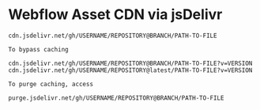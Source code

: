 # Webflow Asset CDN via jsDelivr

``` shell
cdn.jsdelivr.net/gh/USERNAME/REPOSITORY@BRANCH/PATH-TO-FILE
```

``` shell
To bypass caching

cdn.jsdelivr.net/gh/USERNAME/REPOSITORY@BRANCH/PATH-TO-FILE?v=VERSION
cdn.jsdelivr.net/gh/USERNAME/REPOSITORY@latest/PATH-TO-FILE?v=VERSION
```

```shell
To purge caching, access

purge.jsdelivr.net/gh/USERNAME/REPOSITORY@BRANCH/PATH-TO-FILE
```
